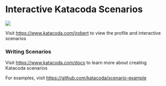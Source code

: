 # Interactive Katacoda Scenarios

[![](http://shields.katacoda.com/katacoda/jrobert/count.svg)](https://www.katacoda.com/jrobert "Get your profile on Katacoda.com")

Visit https://www.katacoda.com/jrobert to view the profile and interactive scenarios

### Writing Scenarios
Visit https://www.katacoda.com/docs to learn more about creating Katacoda scenarios

For examples, visit https://github.com/katacoda/scenario-example
